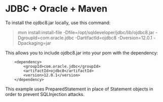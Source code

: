 # JDBC + Oracle + Maven
To install the ojdbc8.jar locally, use this command:
>mvn install:install-file -Dfile=/opt/sqldeveloper/jdbc/lib/ojdbc8.jar -DgroupId=com.oracle.jdbc -DartifactId=ojdbc8 -Dversion=12.0.1 -Dpackaging=jar

This allows you to include ojdbc8.jar into your pom with the dependency:
```
    <dependency>
    	<groupId>com.oracle.jdbc</groupId>
    	<artifactId>ojdbc8</artifactId>
    	<version>12.0.1</version>
    </dependency>
```

This example uses PreparedStatement in place of Statement objects in order to prevent SQLInjection attacks.
